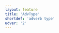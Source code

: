 ```yaml
---
layout: feature
title: 'AdvType'
shortdef: 'adverb type'
udver: '2'
---
```

<!-- Interlanguage links updated Čt lis 12 09:42:59 CET 2020 -->
